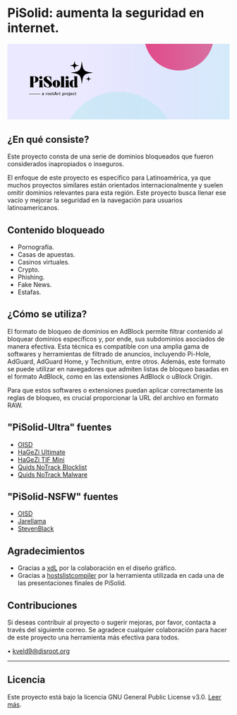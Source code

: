 # PiSolid: aumenta la seguridad en internet.

<img src="images/pisolid-banner.png" alt="banner" style="max-width: 100%; height: auto;">

## ¿En qué consiste?

Este proyecto consta de una serie de dominios bloqueados que fueron considerados inapropiados o inseguros.

El enfoque de este proyecto es específico para Latinoamérica, ya que muchos proyectos similares están orientados internacionalmente y suelen omitir dominios relevantes para esta región. Este proyecto busca llenar ese vacío y mejorar la seguridad en la navegación para usuarios latinoamericanos.

## Contenido bloqueado

- Pornografía.
- Casas de apuestas.
- Casinos virtuales.
- Crypto.
- Phishing.
- Fake News.
- Estafas.

## ¿Cómo se utiliza?

El formato de bloqueo de dominios en AdBlock permite filtrar contenido al bloquear dominios específicos y, por ende, sus subdominios asociados de manera efectiva. Esta técnica es compatible con una amplia gama de softwares y herramientas de filtrado de anuncios, incluyendo Pi-Hole, AdGuard, AdGuard Home, y Technitium, entre otros. Además, este formato se puede utilizar en navegadores que admiten listas de bloqueo basadas en el formato AdBlock, como en las extensiones AdBlock o uBlock Origin.

Para que estos softwares o extensiones puedan aplicar correctamente las reglas de bloqueo, es crucial proporcionar la URL del archivo en formato RAW.

## "PiSolid-Ultra" fuentes
- [OISD](https://big.oisd.nl/)
- [HaGeZi Ultimate](https://raw.githubusercontent.com/hagezi/dns-blocklists/main/adblock/ultimate.txt)
- [HaGeZi TIF Mini](https://raw.githubusercontent.com/hagezi/dns-blocklists/main/adblock/tif.mini.txt)
- [Quids NoTrack Blocklist](https://gitlab.com/quidsup/notrack-blocklists/-/raw/master/trackers.hosts?ref_type=heads)
- [Quids NoTrack Malware](https://gitlab.com/quidsup/notrack-blocklists/-/raw/master/malware.hosts?ref_type=heads)

## "PiSolid-NSFW" fuentes
- [OISD](https://nsfw.oisd.nl)
- [Jarellama](https://raw.githubusercontent.com/jarelllama/Scam-Blocklist/main/lists/adblock/nsfw.txt)
- [StevenBlack](https://raw.githubusercontent.com/StevenBlack/hosts/master/alternates/porn-only/hosts)

## Agradecimientos
- Gracias a [xdL](https://t.me/xdlane) por la colaboración en el diseño gráfico.
- Gracias a [hostslistcompiler](https://github.com/AdguardTeam/HostlistCompiler) por la herramienta utilizada en cada una de las presentaciones finales de PiSolid.

## Contribuciones

Si deseas contribuir al proyecto o sugerir mejoras, por favor, contacta a través del siguiente correo. Se agradece cualquier colaboración para hacer de este proyecto una herramienta más efectiva para todos.

• kveld9@disroot.org

---

## Licencia

Este proyecto está bajo la licencia GNU General Public License v3.0. [Leer más](LICENSE).
